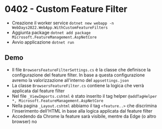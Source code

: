 # 0402 - Custom Feature Filter

- Creazione il worker service `dotnet new webapp -n WebDays2022.WebApp.WithCustomFeatureFilters`
- Aggiunta package `dotnet add package Microsoft.FeatureManagement.AspNetCore`
- Avvio applicazione `dotnet run`

## Demo
- Il file `BrowsersFeatureFilterSettings.cs` è la classe che definisce la configurazione del feature filter. In base a questa configurazione avremo la valorizzazione all'interno del `appsettings.json`
- La classe `BrowsersFeatureFilter.cs` contiene la logica che verrà applicata dal feature filter
- Nel file  `_ViewImports.cshtml` è stato inserito il tag helper `@addTagHelper *, Microsoft.FeatureManagement.AspNetCore`
- Nella pagina `_Layout.cshtml` abbiamo il tag `<feature..>` che discrimina l'inserimento dell'HTML in base alla logica applicata dal feature filter
- Accedendo da Chrome la feature sarà visibile, mentre da Edge (o altro browser) no